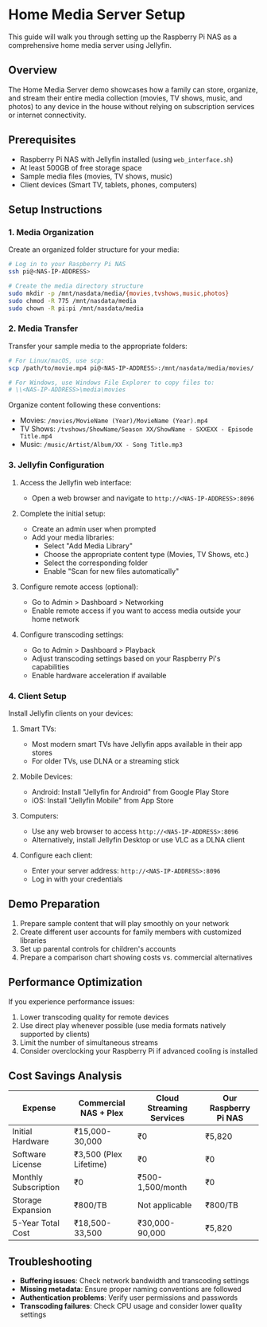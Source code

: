 # Home Media Server Setup

This guide will walk you through setting up the Raspberry Pi NAS as a comprehensive home media server using Jellyfin.

## Overview

The Home Media Server demo showcases how a family can store, organize, and stream their entire media collection (movies, TV shows, music, and photos) to any device in the house without relying on subscription services or internet connectivity.

## Prerequisites

- Raspberry Pi NAS with Jellyfin installed (using `web_interface.sh`)
- At least 500GB of free storage space
- Sample media files (movies, TV shows, music)
- Client devices (Smart TV, tablets, phones, computers)

## Setup Instructions

### 1. Media Organization

Create an organized folder structure for your media:

```bash
# Log in to your Raspberry Pi NAS
ssh pi@<NAS-IP-ADDRESS>

# Create the media directory structure
sudo mkdir -p /mnt/nasdata/media/{movies,tvshows,music,photos}
sudo chmod -R 775 /mnt/nasdata/media
sudo chown -R pi:pi /mnt/nasdata/media
```

### 2. Media Transfer

Transfer your sample media to the appropriate folders:

```bash
# For Linux/macOS, use scp:
scp /path/to/movie.mp4 pi@<NAS-IP-ADDRESS>:/mnt/nasdata/media/movies/

# For Windows, use Windows File Explorer to copy files to:
# \\<NAS-IP-ADDRESS>\media\movies
```

Organize content following these conventions:
- Movies: `/movies/MovieName (Year)/MovieName (Year).mp4`
- TV Shows: `/tvshows/ShowName/Season XX/ShowName - SXXEXX - Episode Title.mp4`
- Music: `/music/Artist/Album/XX - Song Title.mp3`

### 3. Jellyfin Configuration

1. Access the Jellyfin web interface:
   - Open a web browser and navigate to `http://<NAS-IP-ADDRESS>:8096`

2. Complete the initial setup:
   - Create an admin user when prompted
   - Add your media libraries:
     - Select "Add Media Library"
     - Choose the appropriate content type (Movies, TV Shows, etc.)
     - Select the corresponding folder
     - Enable "Scan for new files automatically"

3. Configure remote access (optional):
   - Go to Admin > Dashboard > Networking
   - Enable remote access if you want to access media outside your home network

4. Configure transcoding settings:
   - Go to Admin > Dashboard > Playback
   - Adjust transcoding settings based on your Raspberry Pi's capabilities
   - Enable hardware acceleration if available

### 4. Client Setup

Install Jellyfin clients on your devices:

1. Smart TVs:
   - Most modern smart TVs have Jellyfin apps available in their app stores
   - For older TVs, use DLNA or a streaming stick

2. Mobile Devices:
   - Android: Install "Jellyfin for Android" from Google Play Store
   - iOS: Install "Jellyfin Mobile" from App Store

3. Computers:
   - Use any web browser to access `http://<NAS-IP-ADDRESS>:8096`
   - Alternatively, install Jellyfin Desktop or use VLC as a DLNA client

4. Configure each client:
   - Enter your server address: `http://<NAS-IP-ADDRESS>:8096`
   - Log in with your credentials

## Demo Preparation

1. Prepare sample content that will play smoothly on your network
2. Create different user accounts for family members with customized libraries
3. Set up parental controls for children's accounts
4. Prepare a comparison chart showing costs vs. commercial alternatives

## Performance Optimization

If you experience performance issues:

1. Lower transcoding quality for remote devices
2. Use direct play whenever possible (use media formats natively supported by clients)
3. Limit the number of simultaneous streams
4. Consider overclocking your Raspberry Pi if advanced cooling is installed

## Cost Savings Analysis

| Expense | Commercial NAS + Plex | Cloud Streaming Services | Our Raspberry Pi NAS |
|---------|----------------------|-------------------------|----------------------|
| Initial Hardware | ₹15,000-30,000 | ₹0 | ₹5,820 |
| Software License | ₹3,500 (Plex Lifetime) | ₹0 | ₹0 |
| Monthly Subscription | ₹0 | ₹500-1,500/month | ₹0 |
| Storage Expansion | ₹800/TB | Not applicable | ₹800/TB |
| 5-Year Total Cost | ₹18,500-33,500 | ₹30,000-90,000 | ₹5,820 |

## Troubleshooting

- **Buffering issues**: Check network bandwidth and transcoding settings
- **Missing metadata**: Ensure proper naming conventions are followed
- **Authentication problems**: Verify user permissions and passwords
- **Transcoding failures**: Check CPU usage and consider lower quality settings
